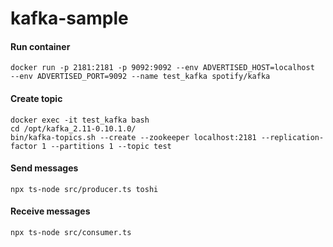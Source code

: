 # kafka-sample

#### Run container
```
docker run -p 2181:2181 -p 9092:9092 --env ADVERTISED_HOST=localhost  --env ADVERTISED_PORT=9092 --name test_kafka spotify/kafka
```

#### Create topic
```
docker exec -it test_kafka bash
cd /opt/kafka_2.11-0.10.1.0/
bin/kafka-topics.sh --create --zookeeper localhost:2181 --replication-factor 1 --partitions 1 --topic test
```

#### Send messages
```
npx ts-node src/producer.ts toshi
```

#### Receive messages
```
npx ts-node src/consumer.ts
```
